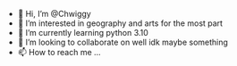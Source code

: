 - 👋 Hi, I’m @Chwiggy
- 👀 I’m interested in geography and arts for the most part
- 🌱 I’m currently learning python 3.10
- 💞️ I’m looking to collaborate on well idk maybe something
- 📫 How to reach me ...

<!---
Chwiggy/Chwiggy is a ✨ special ✨ repository because its `README.md` (this file) appears on your GitHub profile.
You can click the Preview link to take a look at your changes.
--->
